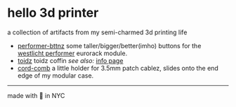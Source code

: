 # hello 3d printer

a collection of artifacts from my semi-charmed 3d printing life

* [performer-bttnz](performer-bttnz/) some taller/bigger/better(imho) buttons for the [westlicht performer](https://westlicht.github.io/performer/) eurorack module.
* [toidz](toidz/) toidz coffin _see also:_ [info page](https://edwardsharp.github.io/toidz/bno08xviz/)
* [cord-comb](cord-comb/) a little holder for 3.5mm patch cablez, slides onto the end edge of my modular case.

---

made with 💖 in NYC
